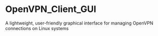 # OpenVPN_Client_GUI
A lightweight, user-friendly graphical interface for managing OpenVPN connections on Linux systems
